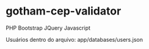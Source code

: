 # gotham-cep-validator

PHP 
Bootstrap
JQuery
Javascript

Usuários dentro do arquivo: app/databases/users.json
